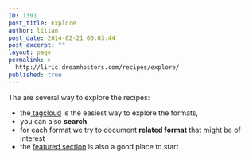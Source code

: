 ```yaml
---
ID: 1391
post_title: Explore
author: lilian
post_date: 2014-02-21 00:03:44
post_excerpt: ""
layout: page
permalink: >
  http://liric.dreamhosters.com/recipes/explore/
published: true
---
```

The are several way to explore the recipes:
<ul>
	<li>the<a title="All #Tags" href="http://www.co-creative-recipes.cc/explore/all-tags/"> tagcloud</a> is the easiest way to explore the formats,</li>
	<li>you can also <strong>search</strong></li>
	<li>for each format we try to document <strong>related format</strong> that might be of interest</li>
	<li>the <a title="Featured" href="http://www.co-creative-recipes.cc/featured/">featured section</a> is also a good place to start</li>
</ul>